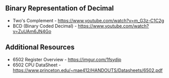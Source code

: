 ## Binary Representation of Decimal
- Two's Complement - https://www.youtube.com/watch?v=m_G3z-C1C2g
- BCD (Binary Coded Decimal) - https://www.youtube.com/watch?v=ZuUAm6JN4Go

## Additional Resources
- 6502 Register Overview - https://imgur.com/1fsydip
- 6502 CPU DataSheet - https://www.princeton.edu/~mae412/HANDOUTS/Datasheets/6502.pdf
